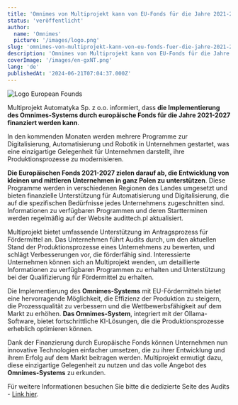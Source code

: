 ```yaml
---
title: 'Omnimes von Multiprojekt kann von EU-Fonds für die Jahre 2021-2027 finanziert werden'
status: 'veröffentlicht'
author:
  name: 'Omnimes'
  picture: '/images/logo.png'
slug: 'omnimes-von-multiprojekt-kann-von-eu-fonds-fuer-die-jahre-2021-2027-finanziert-werden'
description: 'Omnimes von Multiprojekt kann von EU-Fonds für die Jahre 2021-2027 finanziert werden'
coverImage: '/images/en-gxNT.png'
lang: 'de'
publishedAt: '2024-06-21T07:04:37.000Z'
---
```


![Logo European Founds](/images/de.png)

Multiprojekt Automatyka Sp. z o.o. informiert, dass **die Implementierung des Omnimes-Systems durch europäische Fonds für die Jahre 2021-2027 finanziert werden kann**.

In den kommenden Monaten werden mehrere Programme zur Digitalisierung, Automatisierung und Robotik in Unternehmen gestartet, was eine einzigartige Gelegenheit für Unternehmen darstellt, ihre Produktionsprozesse zu modernisieren.

**Die Europäischen Fonds 2021-2027 zielen darauf ab, die Entwicklung von kleinen und mittleren Unternehmen in ganz Polen zu unterstützen**. Diese Programme werden in verschiedenen Regionen des Landes umgesetzt und bieten finanzielle Unterstützung für Automatisierung und Digitalisierung, die auf die spezifischen Bedürfnisse jedes Unternehmens zugeschnitten sind. Informationen zu verfügbaren Programmen und deren Startterminen werden regelmäßig auf der Website audittech.pl aktualisiert.

Multiprojekt bietet umfassende Unterstützung im Antragsprozess für Fördermittel an. Das Unternehmen führt Audits durch, um den aktuellen Stand der Produktionsprozesse eines Unternehmens zu bewerten, und schlägt Verbesserungen vor, die förderfähig sind. Interessierte Unternehmen können sich an Multiprojekt wenden, um detaillierte Informationen zu verfügbaren Programmen zu erhalten und Unterstützung bei der Qualifizierung für Fördermittel zu erhalten.

Die Implementierung des **Omnimes-Systems** mit EU-Fördermitteln bietet eine hervorragende Möglichkeit, die Effizienz der Produktion zu steigern, die Prozessqualität zu verbessern und die Wettbewerbsfähigkeit auf dem Markt zu erhöhen. **Das Omnimes-System**, integriert mit der Ollama-Software, bietet fortschrittliche KI-Lösungen, die die Produktionsprozesse erheblich optimieren können.

Dank der Finanzierung durch Europäische Fonds können Unternehmen nun innovative Technologien einfacher umsetzen, die zu ihrer Entwicklung und ihrem Erfolg auf dem Markt beitragen werden. Multiprojekt ermutigt dazu, diese einzigartige Gelegenheit zu nutzen und das volle Angebot des **Omnimes-Systems** zu erkunden.

Für weitere Informationen besuchen Sie bitte die dedizierte Seite des Audits - [Link hier](https://audittech.pl/).